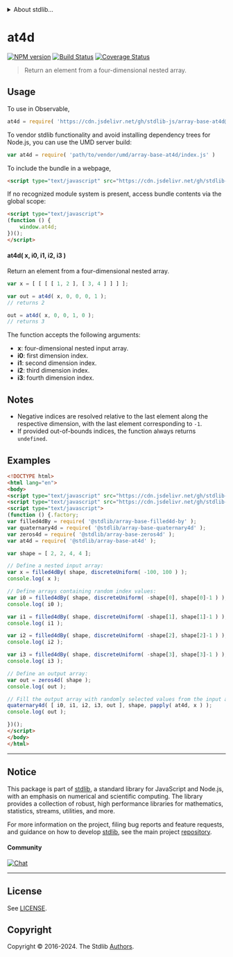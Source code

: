 <!--

@license Apache-2.0

Copyright (c) 2024 The Stdlib Authors.

Licensed under the Apache License, Version 2.0 (the "License");
you may not use this file except in compliance with the License.
You may obtain a copy of the License at

   http://www.apache.org/licenses/LICENSE-2.0

Unless required by applicable law or agreed to in writing, software
distributed under the License is distributed on an "AS IS" BASIS,
WITHOUT WARRANTIES OR CONDITIONS OF ANY KIND, either express or implied.
See the License for the specific language governing permissions and
limitations under the License.

-->


<details>
  <summary>
    About stdlib...
  </summary>
  <p>We believe in a future in which the web is a preferred environment for numerical computation. To help realize this future, we've built stdlib. stdlib is a standard library, with an emphasis on numerical and scientific computation, written in JavaScript (and C) for execution in browsers and in Node.js.</p>
  <p>The library is fully decomposable, being architected in such a way that you can swap out and mix and match APIs and functionality to cater to your exact preferences and use cases.</p>
  <p>When you use stdlib, you can be absolutely certain that you are using the most thorough, rigorous, well-written, studied, documented, tested, measured, and high-quality code out there.</p>
  <p>To join us in bringing numerical computing to the web, get started by checking us out on <a href="https://github.com/stdlib-js/stdlib">GitHub</a>, and please consider <a href="https://opencollective.com/stdlib">financially supporting stdlib</a>. We greatly appreciate your continued support!</p>
</details>

# at4d

[![NPM version][npm-image]][npm-url] [![Build Status][test-image]][test-url] [![Coverage Status][coverage-image]][coverage-url] <!-- [![dependencies][dependencies-image]][dependencies-url] -->

> Return an element from a four-dimensional nested array.

<!-- Section to include introductory text. Make sure to keep an empty line after the intro `section` element and another before the `/section` close. -->

<section class="intro">

</section>

<!-- /.intro -->

<!-- Package usage documentation. -->



<section class="usage">

## Usage

To use in Observable,

```javascript
at4d = require( 'https://cdn.jsdelivr.net/gh/stdlib-js/array-base-at4d@umd/browser.js' )
```

To vendor stdlib functionality and avoid installing dependency trees for Node.js, you can use the UMD server build:

```javascript
var at4d = require( 'path/to/vendor/umd/array-base-at4d/index.js' )
```

To include the bundle in a webpage,

```html
<script type="text/javascript" src="https://cdn.jsdelivr.net/gh/stdlib-js/array-base-at4d@umd/browser.js"></script>
```

If no recognized module system is present, access bundle contents via the global scope:

```html
<script type="text/javascript">
(function () {
    window.at4d;
})();
</script>
```

#### at4d( x, i0, i1, i2, i3 )

Return an element from a four-dimensional nested array.

```javascript
var x = [ [ [ [ 1, 2 ], [ 3, 4 ] ] ] ];

var out = at4d( x, 0, 0, 0, 1 );
// returns 2

out = at4d( x, 0, 0, 1, 0 );
// returns 3
```

The function accepts the following arguments:

-   **x**: four-dimensional nested input array.
-   **i0**: first dimension index.
-   **i1**: second dimension index.
-   **i2**: third dimension index.
-   **i3**: fourth dimension index.

</section>

<!-- /.usage -->

<!-- Package usage notes. Make sure to keep an empty line after the `section` element and another before the `/section` close. -->

<section class="notes">

## Notes

-   Negative indices are resolved relative to the last element along the respective dimension, with the last element corresponding to `-1`.
-   If provided out-of-bounds indices, the function always returns `undefined`.

</section>

<!-- /.notes -->

<!-- Package usage examples. -->

<section class="examples">

## Examples

<!-- eslint no-undef: "error" -->

```html
<!DOCTYPE html>
<html lang="en">
<body>
<script type="text/javascript" src="https://cdn.jsdelivr.net/gh/stdlib-js/utils-papply@umd/browser.js"></script>
<script type="text/javascript" src="https://cdn.jsdelivr.net/gh/stdlib-js/random-base-discrete-uniform@umd/browser.js"></script>
<script type="text/javascript">
(function () {.factory;
var filled4dBy = require( '@stdlib/array-base-filled4d-by' );
var quaternary4d = require( '@stdlib/array-base-quaternary4d' );
var zeros4d = require( '@stdlib/array-base-zeros4d' );
var at4d = require( '@stdlib/array-base-at4d' );

var shape = [ 2, 2, 4, 4 ];

// Define a nested input array:
var x = filled4dBy( shape, discreteUniform( -100, 100 ) );
console.log( x );

// Define arrays containing random index values:
var i0 = filled4dBy( shape, discreteUniform( -shape[0], shape[0]-1 ) );
console.log( i0 );

var i1 = filled4dBy( shape, discreteUniform( -shape[1], shape[1]-1 ) );
console.log( i1 );

var i2 = filled4dBy( shape, discreteUniform( -shape[2], shape[2]-1 ) );
console.log( i2 );

var i3 = filled4dBy( shape, discreteUniform( -shape[3], shape[3]-1 ) );
console.log( i3 );

// Define an output array:
var out = zeros4d( shape );
console.log( out );

// Fill the output array with randomly selected values from the input array:
quaternary4d( [ i0, i1, i2, i3, out ], shape, papply( at4d, x ) );
console.log( out );

})();
</script>
</body>
</html>
```

</section>

<!-- /.examples -->

<!-- Section to include cited references. If references are included, add a horizontal rule *before* the section. Make sure to keep an empty line after the `section` element and another before the `/section` close. -->

<section class="references">

</section>

<!-- /.references -->

<!-- Section for related `stdlib` packages. Do not manually edit this section, as it is automatically populated. -->

<section class="related">

</section>

<!-- /.related -->

<!-- Section for all links. Make sure to keep an empty line after the `section` element and another before the `/section` close. -->


<section class="main-repo" >

* * *

## Notice

This package is part of [stdlib][stdlib], a standard library for JavaScript and Node.js, with an emphasis on numerical and scientific computing. The library provides a collection of robust, high performance libraries for mathematics, statistics, streams, utilities, and more.

For more information on the project, filing bug reports and feature requests, and guidance on how to develop [stdlib][stdlib], see the main project [repository][stdlib].

#### Community

[![Chat][chat-image]][chat-url]

---

## License

See [LICENSE][stdlib-license].


## Copyright

Copyright &copy; 2016-2024. The Stdlib [Authors][stdlib-authors].

</section>

<!-- /.stdlib -->

<!-- Section for all links. Make sure to keep an empty line after the `section` element and another before the `/section` close. -->

<section class="links">

[npm-image]: http://img.shields.io/npm/v/@stdlib/array-base-at4d.svg
[npm-url]: https://npmjs.org/package/@stdlib/array-base-at4d

[test-image]: https://github.com/stdlib-js/array-base-at4d/actions/workflows/test.yml/badge.svg?branch=v0.2.0
[test-url]: https://github.com/stdlib-js/array-base-at4d/actions/workflows/test.yml?query=branch:v0.2.0

[coverage-image]: https://img.shields.io/codecov/c/github/stdlib-js/array-base-at4d/main.svg
[coverage-url]: https://codecov.io/github/stdlib-js/array-base-at4d?branch=main

<!--

[dependencies-image]: https://img.shields.io/david/stdlib-js/array-base-at4d.svg
[dependencies-url]: https://david-dm.org/stdlib-js/array-base-at4d/main

-->

[chat-image]: https://img.shields.io/gitter/room/stdlib-js/stdlib.svg
[chat-url]: https://app.gitter.im/#/room/#stdlib-js_stdlib:gitter.im

[stdlib]: https://github.com/stdlib-js/stdlib

[stdlib-authors]: https://github.com/stdlib-js/stdlib/graphs/contributors

[umd]: https://github.com/umdjs/umd
[es-module]: https://developer.mozilla.org/en-US/docs/Web/JavaScript/Guide/Modules

[deno-url]: https://github.com/stdlib-js/array-base-at4d/tree/deno
[deno-readme]: https://github.com/stdlib-js/array-base-at4d/blob/deno/README.md
[umd-url]: https://github.com/stdlib-js/array-base-at4d/tree/umd
[umd-readme]: https://github.com/stdlib-js/array-base-at4d/blob/umd/README.md
[esm-url]: https://github.com/stdlib-js/array-base-at4d/tree/esm
[esm-readme]: https://github.com/stdlib-js/array-base-at4d/blob/esm/README.md
[branches-url]: https://github.com/stdlib-js/array-base-at4d/blob/main/branches.md

[stdlib-license]: https://raw.githubusercontent.com/stdlib-js/array-base-at4d/main/LICENSE

</section>

<!-- /.links -->
